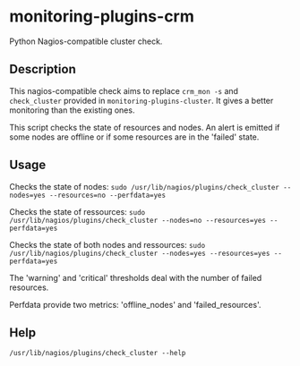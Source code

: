 # monitoring-plugins-crm
Python Nagios-compatible cluster check.

## Description

This nagios-compatible check aims to replace `crm_mon -s` and `check_cluster` provided in `monitoring-plugins-cluster`. It gives a better monitoring than the existing ones.

This script checks the state of resources and nodes. An alert is emitted if
some nodes are offline or if some resources are in the 'failed' state.

## Usage

Checks the state of nodes: ```sudo /usr/lib/nagios/plugins/check_cluster --nodes=yes --resources=no --perfdata=yes```

Checks the state of ressources: ```sudo /usr/lib/nagios/plugins/check_cluster --nodes=no --resources=yes --perfdata=yes```

Checks the state of both nodes and ressources: ```sudo /usr/lib/nagios/plugins/check_cluster --nodes=yes --resources=yes --perfdata=yes```

The 'warning' and 'critical' thresholds deal with the number of failed resources.

Perfdata provide two metrics: 'offline_nodes' and 'failed_resources'.

## Help

```/usr/lib/nagios/plugins/check_cluster --help```
